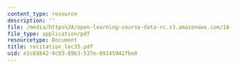 ```yaml
---
content_type: resource
description: ''
file: /media/https%3A/open-learning-course-data-rc.s3.amazonaws.com/18-034-honors-differential-equations-spring-2004/e1c698429c9389b3537e09145942fbe8_recitation_lec35.pdf
file_type: application/pdf
resourcetype: Document
title: recitation_lec35.pdf
uid: e1c69842-9c93-89b3-537e-09145942fbe8
---
```

